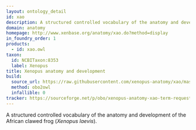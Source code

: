 ```yaml
---
layout: ontology_detail
id: xao
description: A structured controlled vocabulary of the anatomy and development of the African clawed frog (<i>Xenopus laevis</i>).
domain: anatomy
homepage: http://www.xenbase.org/anatomy/xao.do?method=display
in_foundry_order: 1
products:
  - id: xao.owl
taxon:
  id: NCBITaxon:8353
  label: Xenopus
title: Xenopus anatomy and development
build:
  source_url: https://raw.githubusercontent.com/xenopus-anatomy/xao/master/xenopus_anatomy.obo
  method: obo2owl
  infallible: 0
tracker: https://sourceforge.net/p/obo/xenopus-anatomy-xao-term-requests/
---
```


A structured controlled vocabulary of the anatomy and development of the African clawed frog (<i>Xenopus laevis</i>).
